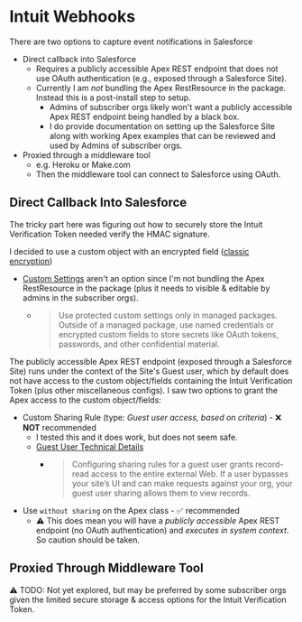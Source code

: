 # Intuit Webhooks

There are two options to capture event notifications in Salesforce

- Direct callback into Salesforce
  - Requires a publicly accessible Apex REST endpoint that does not use OAuth authentication (e.g., exposed through a Salesforce Site).
  - Currently I am _not_ bundling the Apex RestResource in the package. Instead this is a post-install step to setup.
    - Admins of subscriber orgs likely won't want a publicly accessible Apex REST endpoint being handled by a black box.
    - I do provide documentation on setting up the Salesforce Site along with working Apex examples that can be reviewed and used by Admins of subscriber orgs.
- Proxied through a middleware tool
  - e.g. Heroku or Make.com
  - Then the middleware tool can connect to Salesforce using OAuth.

## Direct Callback Into Salesforce

The tricky part here was figuring out how to securely store the Intuit Verification Token needed verify the HMAC signature.

I decided to use a custom object with an encrypted field ([classic encryption](https://help.salesforce.com/s/articleView?id=platform.fields_about_encrypted_fields.htm&type=5))

- [Custom Settings](https://developer.salesforce.com/docs/atlas.en-us.apexcode.meta/apexcode/apex_customsettings.htm) aren't an option since I'm not bundling the Apex RestResource in the package (plus it needs to visible & editable by admins in the subscriber orgs).
  - > Use protected custom settings only in managed packages. Outside of a managed package, use named credentials or encrypted custom fields to store secrets like OAuth tokens, passwords, and other confidential material.

The publicly accessible Apex REST endpoint (exposed through a Salesforce Site) runs under the context of the Site's Guest user, which by default does not have access to the custom object/fields containing the Intuit Verification Token (plus other miscellaneous configs). I saw two options to grant the Apex access to the custom object/fields:

- Custom Sharing Rule (type: _Guest user access, based on criteria_) - ❌ **NOT** recommended
  - I tested this and it does work, but does not seem safe.
  - [Guest User Technical Details](https://help.salesforce.com/s/articleView?id=ind.v_admin_guest_user_technical_details_27809.htm&type=5)
    - > Configuring sharing rules for a guest user grants record-read access to the entire external Web. If a user bypasses your site’s UI and can make requests against your org, your guest user sharing allows them to view records.
- Use `without sharing` on the Apex class - ✅ recommended
  - ⚠️ This does mean you will have a _publicly accessible_ Apex REST endpoint (no OAuth authentication) and _executes in system context_. So caution should be taken.

## Proxied Through Middleware Tool

⚠️ TODO: Not yet explored, but may be preferred by some subscriber orgs given the limited secure storage & access options for the Intuit Verification Token.
